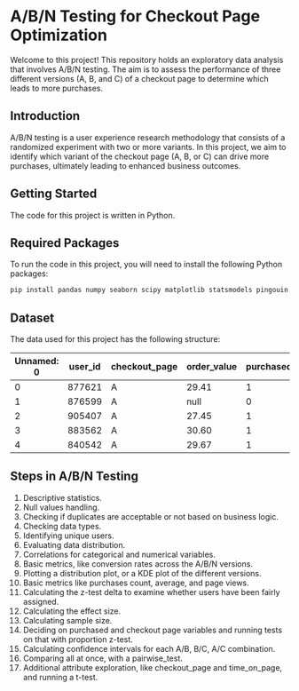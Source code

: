 # A/B/N Testing for Checkout Page Optimization

Welcome to this project! This repository holds an exploratory data analysis that involves A/B/N testing. The aim is to assess the performance of three different versions (A, B, and C) of a checkout page to determine which leads to more purchases.

## Introduction

A/B/N testing is a user experience research methodology that consists of a randomized experiment with two or more variants. In this project, we aim to identify which variant of the checkout page (A, B, or C) can drive more purchases, ultimately leading to enhanced business outcomes.

## Getting Started

The code for this project is written in Python.

## Required Packages

To run the code in this project, you will need to install the following Python packages:

```python
pip install pandas numpy seaborn scipy matplotlib statsmodels pingouin
```

## Dataset

The data used for this project has the following structure:

| Unnamed: 0 | user_id | checkout_page | order_value | purchased | gender | browser | time_on_page |
| --- | --- | --- | --- | --- | --- | --- | --- |
| 0 | 877621 | A | 29.41 | 1 | F | chrome | 66.17 |
| 1 | 876599 | A | null | 0 | M | firefox | 49.80 |
| 2 | 905407 | A | 27.45 | 1 | M | chrome | 56.74 |
| 3 | 883562 | A | 30.60 | 1 | M | safari | 71.89 |
| 4 | 840542 | A | 29.67 | 1 | F | safari | 67.41 |

## Steps in A/B/N Testing

1. Descriptive statistics.
2. Null values handling.
3. Checking if duplicates are acceptable or not based on business logic.
4. Checking data types.
5. Identifying unique users.
6. Evaluating data distribution.
7. Correlations for categorical and numerical variables.
8. Basic metrics, like conversion rates across the A/B/N versions.
9. Plotting a distribution plot, or a KDE plot of the different versions.
10. Basic metrics like purchases count, average, and page views.
11. Calculating the z-test delta to examine whether users have been fairly assigned.
12. Calculating the effect size.
13. Calculating sample size.
14. Deciding on purchased and checkout page variables and running tests on that with proportion z-test.
15. Calculating confidence intervals for each A/B, B/C, A/C combination.
16. Comparing all at once, with a pairwise_test.
17. Additional attribute exploration, like checkout_page and time_on_page, and running a t-test.
